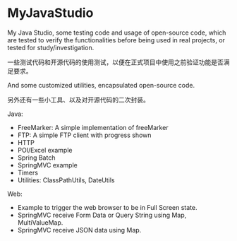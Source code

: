 # MyJavaStudio
My Java Studio, some testing code and usage of open-source code, which are tested to verify the functionalities before being used in real projects, or tested for study/investigation.

一些测试代码和开源代码的使用测试，以便在正式项目中使用之前验证功能是否满足要求。

And some customized utilities, encapsulated open-source code. 

另外还有一些小工具、以及对开源代码的二次封装。

Java:
- FreeMarker: A simple implementation of freeMarker
- FTP: A simple FTP client with progress shown
- HTTP
- POI/Excel example
- Spring Batch
- SpringMVC example
- Timers
- Utilities: ClassPathUtils, DateUtils

Web:
- Example to trigger the web browser to be in Full Screen state.
- SpringMVC receive Form Data or Query String using Map, MultiValueMap.
- SpringMVC receive JSON data using Map.
